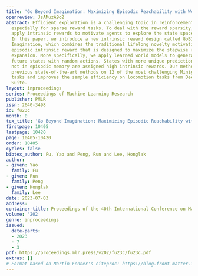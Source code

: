```yaml
---
title: 'Go Beyond Imagination: Maximizing Episodic Reachability with World Models'
openreview: JsAMuzA9o2
abstract: Efficient exploration is a challenging topic in reinforcement learning,
  especially for sparse reward tasks. To deal with the reward sparsity, people commonly
  apply intrinsic rewards to motivate agents to explore the state space efficiently.
  In this paper, we introduce a new intrinsic reward design called GoBI - Go Beyond
  Imagination, which combines the traditional lifelong novelty motivation with an
  episodic intrinsic reward that is designed to maximize the stepwise reachability
  expansion. More specifically, we apply learned world models to generate predicted
  future states with random actions. States with more unique predictions that are
  not in episodic memory are assigned high intrinsic rewards. Our method greatly outperforms
  previous state-of-the-art methods on 12 of the most challenging Minigrid navigation
  tasks and improves the sample efficiency on locomotion tasks from DeepMind Control
  Suite.
layout: inproceedings
series: Proceedings of Machine Learning Research
publisher: PMLR
issn: 2640-3498
id: fu23c
month: 0
tex_title: 'Go Beyond Imagination: Maximizing Episodic Reachability with World Models'
firstpage: 10405
lastpage: 10420
page: 10405-10420
order: 10405
cycles: false
bibtex_author: Fu, Yao and Peng, Run and Lee, Honglak
author:
- given: Yao
  family: Fu
- given: Run
  family: Peng
- given: Honglak
  family: Lee
date: 2023-07-03
address: 
container-title: Proceedings of the 40th International Conference on Machine Learning
volume: '202'
genre: inproceedings
issued:
  date-parts:
  - 2023
  - 7
  - 3
pdf: https://proceedings.mlr.press/v202/fu23c/fu23c.pdf
extras: []
# Format based on Martin Fenner's citeproc: https://blog.front-matter.io/posts/citeproc-yaml-for-bibliographies/
---
```

